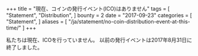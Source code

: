+++
title = "現在、コインの発行イベント(ICO)はありません"
tags = [
    "Statement",
    "Distribution",
]
bounty = 2
date = "2017-09-23"
categories = [
    "Statement",
]
aliases = [
	"/ja/statement/no-coin-distribution-event-at-this-time/"
]
+++

私たちは現在、ICOを行っていません。
以前の発行イベントは2017年8月31日に終了しました。
